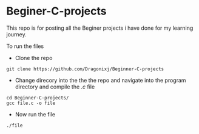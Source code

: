 # Beginer-C-projects

This repo is for posting all the Beginer projects i have done for
my learning journey.


To run the files
- Clone the repo
```
git clone https://github.com/Dragonixj/Beginner-C-projects
```

- Change direcory into the the the repo and navigate into the program directory and compile the *.c* file

```
cd Beginner-C-projects/
gcc file.c -o file
```

- Now run the file
```
./file
```
